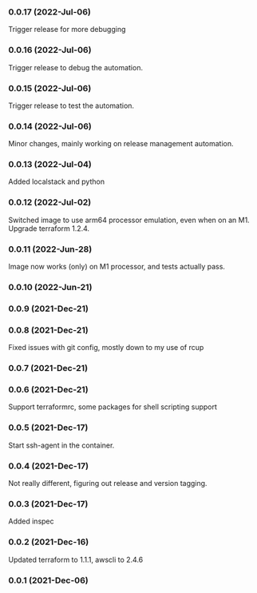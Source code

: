 ### 0.0.17 (2022-Jul-06)

Trigger release for more debugging

### 0.0.16 (2022-Jul-06)

Trigger release to debug the automation.

### 0.0.15 (2022-Jul-06)

Trigger release to test the automation.

### 0.0.14 (2022-Jul-06)

Minor changes, mainly working on release management automation.

### 0.0.13 (2022-Jul-04)

Added localstack and python

### 0.0.12 (2022-Jul-02)

Switched image to use arm64 processor emulation, even when on an M1. Upgrade terraform 1.2.4.

### 0.0.11 (2022-Jun-28)

Image now works (only) on M1 processor, and tests actually pass.

### 0.0.10 (2022-Jun-21)

### 0.0.9 (2021-Dec-21)

### 0.0.8 (2021-Dec-21)

Fixed issues with git config, mostly down to my use of rcup

### 0.0.7 (2021-Dec-21)

### 0.0.6 (2021-Dec-21)

Support terraformrc, some packages for shell scripting support

### 0.0.5 (2021-Dec-17)

Start ssh-agent in the container.

### 0.0.4 (2021-Dec-17)

Not really different, figuring out release and version tagging.

### 0.0.3 (2021-Dec-17)

Added inspec

### 0.0.2 (2021-Dec-16)

Updated terraform to 1.1.1, awscli to 2.4.6

### 0.0.1 (2021-Dec-06)
